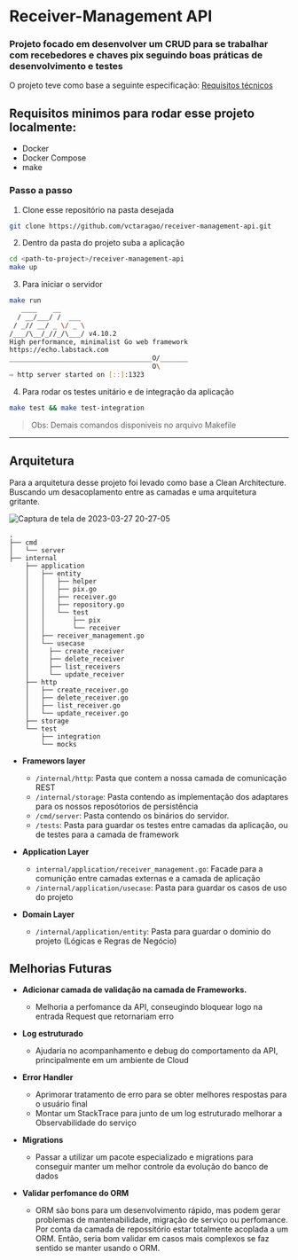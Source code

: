 # Receiver-Management API

### Projeto focado em desenvolver um CRUD para se trabalhar com recebedores e chaves pix seguindo boas práticas de desenvolvimento e testes

O projeto teve como base a seguinte especificação: [Requisitos técnicos](https://docs.google.com/document/d/1XyjrQZgWG_m42OK6YR6MIm5MXY5INvSNWxEuFyexaaw/edit?usp=sharing)

## Requisitos minimos para rodar esse projeto localmente:

- Docker
- Docker Compose
- make

### Passo a passo

1. Clone esse repositório na pasta desejada

```bash
git clone https://github.com/vctaragao/receiver-management-api.git
```

2. Dentro da pasta do projeto suba a aplicação

```bash
cd <path-to-project>/receiver-management-api
make up
```

3. Para iniciar o servidor

```bash
make run
   ____    __
  / __/___/ /  ___
 / _// __/ _ \/ _ \
/___/\__/_//_/\___/ v4.10.2
High performance, minimalist Go web framework
https://echo.labstack.com
____________________________________O/_______
                                    O\
⇨ http server started on [::]:1323
```

4. Para rodar os testes unitário e de integração da aplicação

```bash
make test && make test-integration
```

> Obs: Demais comandos disponiveis no arquivo Makefile

---

## Arquitetura

Para a arquitetura desse projeto foi levado como base a Clean Architecture. Buscando um desacoplamento entre as camadas e
uma arquitetura gritante.

![Captura de tela de 2023-03-27 20-27-05](https://user-images.githubusercontent.com/26884793/228092690-92990a92-1fd1-4151-8ae8-ed50871a105a.png)

```
.
├── cmd
│   └── server
├── internal
    ├── application
    │   ├── entity
    │   │   ├── helper
    │   │   ├── pix.go
    │   │   ├── receiver.go
    │   │   ├── repository.go
    │   │   └── test
    │   │       ├── pix
    │   │       └── receiver
    │   ├── receiver_management.go
    │   └── usecase
    │     ├── create_receiver
    │     ├── delete_receiver
    │     ├── list_receivers
    │     └── update_receiver
    ├── http
    │   ├── create_receiver.go
    │   ├── delete_receiver.go
    │   ├── list_receiver.go
    │   └── update_receiver.go
    ├── storage
    └── test
        ├── integration
        └── mocks
```

- **Framewors layer**

  - `/internal/http`: Pasta que contem a nossa camada de comunicação REST
  - `/internal/storage`: Pasta contendo as implementação dos adaptares para os nossos reposótorios de persistência
  - `/cmd/server`: Pasta contendo os binários do servidor.
  - `/tests`: Pasta para guardar os testes entre camadas da aplicação, ou de testes para a camada de framework

- **Application Layer**

  - `internal/application/receiver_management.go`: Facade para a comunição entre camadas externas e a camada de aplicação
  - `/internal/application/usecase`: Pasta para guardar os casos de uso do projeto

- **Domain Layer**
  - `/internal/application/entity`: Pasta para guardar o dominio do projeto (Lógicas e Regras de Negócio)

## Melhorias Futuras

- **Adicionar camada de validação na camada de Frameworks.**

  - Melhoria a perfomance da API, conseugindo bloquear logo na entrada Request que retornariam erro

- **Log estruturado**

  - Ajudaria no acompanhamento e debug do comportamento da API, principalmente em um ambiente de Cloud

- **Error Handler**

  - Aprimorar tratamento de erro para se obter melhores respostas para o usuário final
  - Montar um StackTrace para junto de um log estruturado melhorar a Observabilidade do serviço

- **Migrations**
  - Passar a utilizar um pacote especializado e migrations para conseguir manter um melhor controle da evolução do banco de dados
- **Validar perfomance do ORM**
  - ORM são bons para um desenvolvimento rápido, mas podem gerar problemas de mantenabilidade, migração de serviço ou perfomance.
    Por conta da camada de repossitório estar totalmente acoplada a um ORM. Então, seria bom validar em casos mais complexos se
    faz sentido se manter usando o ORM.
